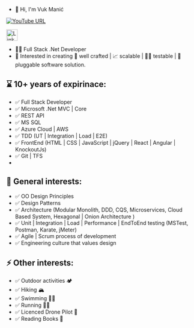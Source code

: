 <!---
VukTheBeast/VukTheBeast is a ✨ special ✨ repository because its `README.md` (this file) appears on your GitHub profile.
You can click the Preview link to take a look at your changes.
--->
- 👋 Hi, I'm Vuk Manić 

[![YouTube URL](https://img.shields.io/static/v1?color=red&label=youtube&logo=youtube&logoColor=white&style=for-the-badge&message=Subscribe)](https://www.youtube.com/c/VukManic)

<a href="https://www.linkedin.com/in/vuk-manic/" rel="nofollow"><img src="https://img.shields.io/badge/LinkedIn-0077B5?style=for-the-badge&logo=linkedin&logoColor=white" alt="LinkedIn" height="30" style="max-width: 100%;"></a> 

- 👩‍💻 Full Stack .Net Developer
- 👀 Interested in creating 💎 well crafted | 📈 scalable | 🤹‍♀️ testable | 🔌 pluggable software solution.
 
 ⌛ 10+ years of expirinace:
 -------------------------------
- ✅ Full Stack Developer
- ✅ Microsoft .Net MVC | Core
- ✅ REST API
- ✅ MS SQL
- ✅ Azure Cloud | AWS
- ✅ TDD (UT | Integration | Load | E2E)
- ✅ FrontEnd (HTML | CSS | JavaScript | jQuery | React | Angular | KnockoutJs)
- ✅ Git | TFS
- 
👀 General interests:
-------------------------------
- ✅ OO Design Principles
- ✅ Design Patterns
- ✅ Architecture (Modular Monolith, DDD, CQS, Microservices, Cloud Based System, Hexagonal | Onion Architecture )
- ✅ Unit | Integration | Load | Performance | EndToEnd testing (MSTest, Postman, Karate, jMeter)
- ✅ Agile | Scrum process of development
- ✅ Engineering culture that values design
 
⚡ Other interests:
------------------------------
- ✅ Outdoor activities 🏕
- ✅ Hiking 🏔
- ✅ Swimming 🏊‍♂️ 
- ✅ Running 🏃‍♂️ 
- ✅ Licenced Drone Pilot 🚁
- ✅ Reading Books 📖
